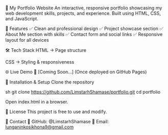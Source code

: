 🌟 My Portfolio Website
An interactive, responsive portfolio showcasing my web development skills, projects, and experience. Built using HTML, CSS, and JavaScript.

🔹 Features
✅ Clean and professional design ✅ Project showcase section ✅ About Me section with skills ✅ Contact form and social links ✅ Responsive layout for all devices

🛠 Tech Stack
HTML → Page structure

CSS → Styling & responsiveness


🌐 Live Demo
🔗 [Coming Soon...] (Once deployed on GitHub Pages)

💾 Installation & Setup
Clone the repository

sh
git clone https://github.com/LimstarhShamase/portfolio.git
cd portfolio

Open index.html in a browser.


📜 License
This project is free to use and modify.

📝 Contact
💼 GitHub: @LimstarhShamase 📧 Email: lunganinkosikhona9@gmail.com
